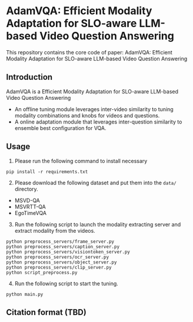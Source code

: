 # AdamVQA: Efficient Modality Adaptation for SLO-aware LLM-based Video Question Answering

This repository contains the core code of paper: AdamVQA: Efficient Modality Adaptation for SLO-aware LLM-based Video Question Answering

## Introduction

AdamVQA is a Efficient Modality Adaptation for SLO-aware LLM-based Video Question Answering

- An offline tuning module leverages inter-video similarity to tuning modality combinations and knobs for videos and questions.
- A online adaptation module that leverages inter-question similarity to ensemble best configuration for VQA.
## Usage
1. Please run the following command to install necessary
```
pip install -r requirements.txt
```
2. Please download the following dataset and put them into the `data/` directory.
- MSVD-QA
- MSVRTT-QA
- EgoTimeVQA
3. Run the following script to launch the modality extracting server and extract modality from the videos.
```
python preprocess_servers/frame_server.py
python preprocess_servers/caption_server.py
python preprocess_servers/visiontoken_server.py
python preprocess_servers/ocr_server.py
python preprocess_servers/object_server.py
python preprocess_servers/clip_server.py
python script_preprocess.py
```

4. Run the following script to start the tuning.
```
python main.py
```
## Citation format (TBD)

